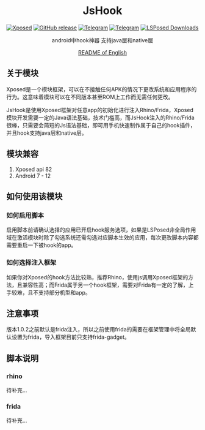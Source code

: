 <div align="center">
<h1>JsHook</h1>

[![Xposed](https://img.shields.io/badge/-Xposed-3DDC84?style=flat&logo=Android&logoColor=white)](#)
[![GitHub release](https://img.shields.io/github/release/Xposed-Modules-Repo/me.jsonet.jshook.svg)](https://github.com/Xposed-Modules-Repo/me.jsonet.jshook/releases/latest)
[![Telegram](https://img.shields.io/static/v1?label=Telegram&message=Channel&color=0088cc)](https://t.me/jshookapp)
[![Telegram](https://img.shields.io/static/v1?label=Telegram&message=Chat&color=0088cc)](https://t.me/jshookgroup)
[![LSPosed Downloads](https://img.shields.io/github/downloads/Xposed-Modules-Repo/me.jsonet.jshook/total?label=LSPosed%20Downloads&logo=Android&labelColor=F48FB1&logoColor=ffffff&color=0088cc)](https://modules.lsposed.org/module/me.jsonet.jshook)

android中hook神器 支持java层和native层

[README of English](https://github.com/Xposed-Modules-Repo/me.jsonet.jshook/blob/main/README.en.md)
</div>

## 关于模块

Xposed是一个模块框架，可以在不接触任何APK的情况下更改系统和应用程序的行为。这意味着模块可以在不同版本甚至ROM上工作而无需任何更改。

JsHook是使用Xposed框架对任意app的初始化进行注入Rhino/Frida，Xposed模块开发需要一定的Java语法基础，技术门槛高，而JsHook注入的Rhino/Frida很棒，只需要会简短的Js语法基础，即可用手机快速制作属于自己的hook插件，并且hook支持java层和native层。

## 模块兼容

1. Xposed api 82
2. Android 7 - 12

## 如何使用该模块

### 如何启用脚本

启用脚本前请确认选择的应用已开启hook服务选项，如果是LSPosed非全局作用域在激活模块时除了勾选系统还需勾选对应脚本生效的应用，每次更改脚本内容都需要重启一下被hook的app。

### 如何选择注入框架

如果你对Xposed的hook方法比较熟，推荐Rhino，使用js调用Xposed框架的方法，且兼容性高；而Frida属于另一个hook框架，需要对Frida有一定的了解，上手较难，且不支持部分机型和app。

## 注意事项

版本1.0.2之前默认是frida注入，所以之前使用frida的需要在框架管理中将全局默认设置为frida，导入框架目前只支持frida-gadget。

## 脚本说明

### rhino

待补充...

### frida

待补充...
